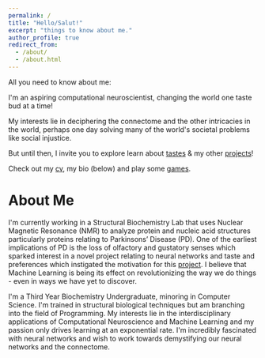 ```yaml
---
permalink: /
title: "Hello/Salut!"
excerpt: "things to know about me."
author_profile: true
redirect_from: 
  - /about/
  - /about.html
---
```

All you need to know about me: 

I'm an aspiring computational neuroscientist, changing the world one taste bud at a time! 

My interests lie in deciphering the connectome and the other intricacies in the world, 
perhaps one day solving many of the world's societal problems like social injustice. 

But until then, I invite you to explore learn about [tastes](https://kmualim.github.io/teaching) & my other [projects](https://kmualim.github.io/publications)! 

Check out my [cv](https://kmualim.github.io/cv), my bio (below) and play some [games](https://kmualim.github.io/publications/2018-04-12-games/).  


# About Me 

I'm currently working in a Structural Biochemistry Lab that uses Nuclear Magnetic Resonance (NMR) to analyze protein and nucleic acid structures particularly proteins relating to Parkinsons’ Disease (PD). One of the earliest implications of PD is the loss of olfactory and gustatory senses which sparked interest in a novel project relating to neural networks and taste and preferences which instigated the motivation for this [project](http://kmualim.github.io/posts). I believe that Machine Learning is being its effect on revolutionizing the way we do things - even in ways we have yet to discover.

I'm a Third Year Biochemistry Undergraduate, minoring in Computer Science. I'm trained in structural biological techniques but am branching into the field of Programming. My interests lie in the interdisciplinary applications of Computational Neuroscience and Machine Learning and my passion only drives learning at an exponential rate. 
I'm incredibly fascinated with neural networks and wish to work towards demystifying our neural networks and the connectome. 

 





